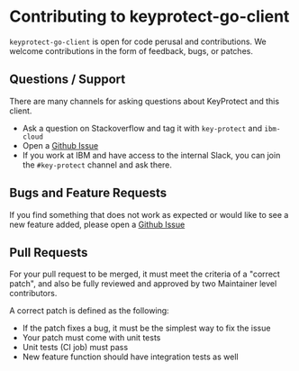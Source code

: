 # Contributing to keyprotect-go-client

`keyprotect-go-client` is open for code perusal and contributions. We welcome contributions in the form of feedback, bugs, or patches.

## Questions / Support

There are many channels for asking questions about KeyProtect and this client.

- Ask a question on Stackoverflow and tag it with `key-protect` and `ibm-cloud`
- Open a [Github Issue](https://github.com/IBM/keyprotect-go-client/issues)
- If you work at IBM and have access to the internal Slack, you can join the `#key-protect` channel and ask there.

## Bugs and Feature Requests

If you find something that does not work as expected or would like to see a new feature added, 
please open a [Github Issue](https://github.com/IBM/keyprotect-go-client/issues)

## Pull Requests

For your pull request to be merged, it must meet the criteria of a "correct patch", and also
be fully reviewed and approved by two Maintainer level contributors.

A correct patch is defined as the following:

 - If the patch fixes a bug, it must be the simplest way to fix the issue
 - Your patch must come with unit tests
 - Unit tests (CI job) must pass
 - New feature function should have integration tests as well
